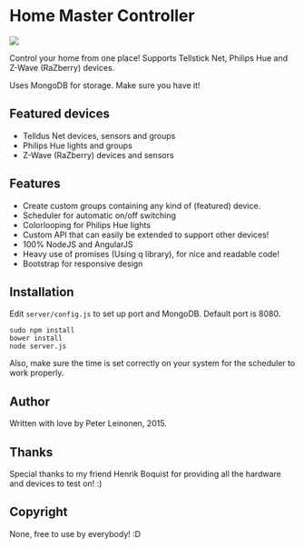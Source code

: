 # Home Master Controller

![](http://qvintus.pharatropic.se/imagehost/viewImage/150516_1342.png)

Control your home from one place!
Supports Tellstick Net, Philips Hue and Z-Wave (RaZberry) devices.

Uses MongoDB for storage. Make sure you have it!

## Featured devices
* Telldus Net devices, sensors and groups
* Philips Hue lights and groups
* Z-Wave (RaZberry) devices and sensors

## Features
* Create custom groups containing any kind of (featured) device.
* Scheduler for automatic on/off switching
* Colorlooping for Philips Hue lights
* Custom API that can easily be extended to support other devices!
* 100% NodeJS and AngularJS
* Heavy use of promises (Using q library), for nice and readable code!
* Bootstrap for responsive design

## Installation

Edit `server/config.js` to set up port and MongoDB. Default port is 8080.


```
sudo npm install
bower install
node server.js
```

Also, make sure the time is set correctly on your system for the scheduler to work properly.

## Author
Written with love by Peter Leinonen, 2015.

## Thanks
Special thanks to my friend Henrik Boquist for providing all the hardware and devices to test on! :)


## Copyright
None, free to use by everybody! :D
